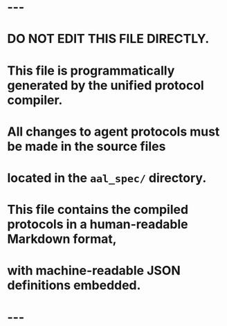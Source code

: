 # ---
# DO NOT EDIT THIS FILE DIRECTLY.
# This file is programmatically generated by the unified protocol compiler.
# All changes to agent protocols must be made in the source files
# located in the `aal_spec/` directory.
#
# This file contains the compiled protocols in a human-readable Markdown format,
# with machine-readable JSON definitions embedded.
# ---
